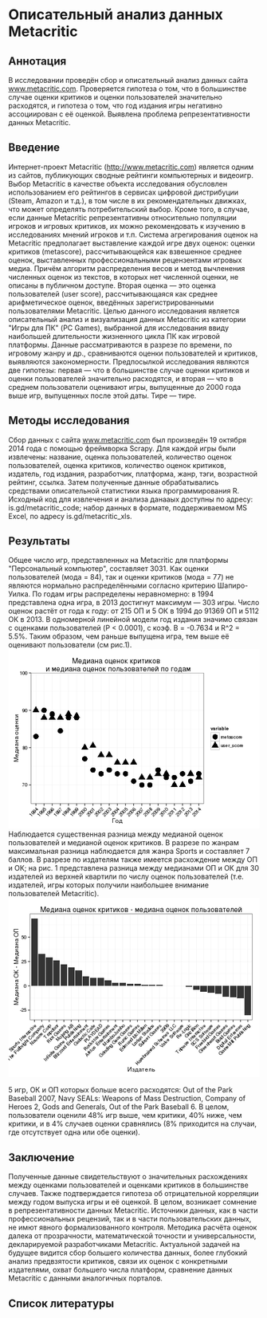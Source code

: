# Описательный анализ данных Metacritic






## Аннотация

В исследовании проведён сбор и описательный анализ данных сайта www.metacritic.com.
Проверяется гипотеза о том, что в большинстве случае оценки критиков и оценки пользователей значительно расходятся, 
и гипотеза о том, что год издания игры негативно ассоциирован с её оценкой.
Выявлена проблема репрезентативности данных Metacritic.

## Введение

Интернет-проект Metacritic (http://www.metacritic.com) является одним из сайтов, публикующих сводные рейтинги компьютерных и видеоигр. 
Выбор Metacritic в качестве объекта исследования обусловлен использованием его рейтингов в сервисах цифровой дистрибуции (Steam, Amazon и т.д.), 
в том числе в их рекомендательных движках, что может определять потребительский выбор. 
Кроме того, в случае, если данные Metacritic репрезентативны относительно популяции игроков и игровых критиков,
их можно рекомендовать к изучению в исследованиях мнений игроков и т.п.
Система агрегирования оценок на Metacritic предполагает выставление каждой игре двух оценок: оценки критиков (metascore),
рассчитывающейся как взвешенное среднее оценок, выставленных профессиональными рецензентами игровых медиа. 
Причём алгоритм распределения весов и метод вычленения численных оценок из текстов, в которых нет численной оценки, не описаны в публичном доступе. 
Вторая оценка &mdash; это оценка пользователей (user score), рассчитывающаяся как среднее арифметическое оценок, введённых зарегистрированными пользователями Metacritic. 
Целью данного исследования является описательный анализ и визуализация данных Metacritic из категории "Игры для ПК" (PC Games), 
выбранной для исследования ввиду наибольшей длительности жизненного цикла ПК как игровой платформы. 
Данные рассматриваются в разрезе по времени, по игровому жанру и др., сравниваются оценки пользователей и критиков, выявляются закономерности.
Предпосылкой исследования являются две гипотезы: первая &mdash; что в большинстве случае оценки критиков и оценки пользователей значительно расходятся, 
и вторая &mdash; что в среднем пользователи оценивают игры, выпущенные до 2000 года выше игр, выпущенных после этой даты.
Тире &mdash; тире.

## Методы исследования

Сбор данных с сайта www.metacritic.com был произведён 19 октября 2014 года с помощью фреймворка Scrapy.
Для каждой игры были извлечены: название, оценка пользователей, количество оценок пользователей, оценка критиков, количество оценок критиков, 
издатель, год издания, разработчик, платформа, жанр, тэги, возрастной рейтинг, ссылка.
Затем полученные данные обрабатывались средствами описательной статистики языка программирования R.
Исходный код для извлечения и анализа данааых доступны по адресу: is.gd/metacritic_code; набор данных в формате, поддерживаемом MS Excel, 
по адресу is.gd/metacritic_xls.

## Результаты

Общее число игр, представленных на Metacritic для платформы "Персональный компьютер", составляет 3031.
Как оценки пользователей (мода = 84), так и оценки критиков (мода = 77) 
не являются нормально распределёнными согласно критерию Шапиро-Уилка.
По годам игры распределены неравномерно: в 1994 представлена одна игра, в 2013 достигнут максимум &mdash; 303 игры.
Число оценок растёт от года к году: от 215 ОП и 5 ОК в 1994 
до 91369 ОП и 5112 ОК в 2013. 
В одномерной линейной модели год издания значимо связан с оценками пользователей (P < 0.0001), с коэф. B = -0.7634 
и R^2 = 5.5%.
Таким образом, чем раньше выпущена игра, тем выше её оценивают пользователи (см рис.1).
![plot of chunk medianscorebydate](figure/medianscorebydate.png) 
Наблюдается существенная разница между медианой оценок пользователей и медианой оценок критиков.
В разрезе по жанрам максимальная разница наблюдается для жанра Sports и составляет 7 баллов.
В разрезе по издателям также имеется расхождение между ОП и ОК; на рис. 1 представлена разница между медианами ОП и ОК для 30 издателей из верхней квартили 
по числу оценок пользователей (т.е. издателей, игры которых получили наибольшее внимание пользователей Metacritic).
![plot of chunk scorediffbytoppubs](figure/scorediffbytoppubs.png) 

5 игр, ОК и ОП которых больше всего расходятся: Out of the Park Baseball 2007, Navy SEALs: Weapons of Mass Destruction, Company of Heroes 2, Gods and Generals, Out of the Park Baseball 6.
В целом, пользователи оценили 48% игр выше, чем критики, 40% ниже, чем критики, и в 4% случаев оценки сравнялись 
(8% приходится на случаи, где отсутствует одна или обе оценки).

## Заключение

Полученные данные свидетельствуют о значительных расхождениях между оценками пользователей и оценками критиков в большинстве случаев.
Также подтверждается гипотеза об отрицательной корреляции между годом выпуска игры и её оценкой.
В целом, возникает сомнение в репрезентативности данных Metacritic. 
Источники данных, как в части профессиональных рецензий, так и в части пользовательских данных, не имют явного формализованного контроля.
Методика расчёта оценок далека от прозрачности, математической точности и универсальности, декларируемой разработчиками Metacritic. 
Актуальной задачей на будущее видится сбор большего количества данных, более глубокий анализ предвзятости критиков, связи их оценок с конкретными издателями, охват большего числа платформ, сравнение данных Metacritic с данными аналогичных порталов.

## Список литературы
